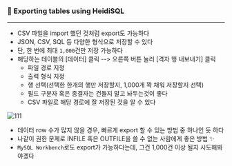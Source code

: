 ### 💾 Exporting tables using HeidiSQL

---

- CSV 파일을 import 했던 것처럼 export도 가능하다
- JSON, CSV, SQL 등 다양한 형식으로 저장할 수 있다
- 단, 한 번에 최대 `1,000`건만 저장 가능하다
- 해당하는 테이블의 [데이터] 클릭 --> 오른쪽 버튼 눌러 [격자 행 내보내기] 클릭
  - 파일 경로 지정
  - 출력 형식 지정
  - 행 선택(선택한 한개의 행만 저장할지, 1,000개 꽉 채워 저장할지 선택)
  - 필드 구분자 혹은 종결자는 건들지 말고 놔두는것이 좋다
  - CSV 파일로 해당 경로에 잘 저장된 것을 알 수 있다

![111](https://user-images.githubusercontent.com/69948723/106982511-97dd6380-67a7-11eb-9ffa-f338f4f76e8a.png)



- 데이터 row 수가 많지 않을 경우, 빠르게 export 할 수 있는 방법 중 하나인 듯 하다
- 나같이 권한 문제로 INFILE 혹은 OUTFILE을 쓸 수 없는 사람에게 좋은 방법 ✨
- `MySQL Workbench`로도 export가 가능하다는데, 그건 1,000건 이상 될지 시도해봐야겠다